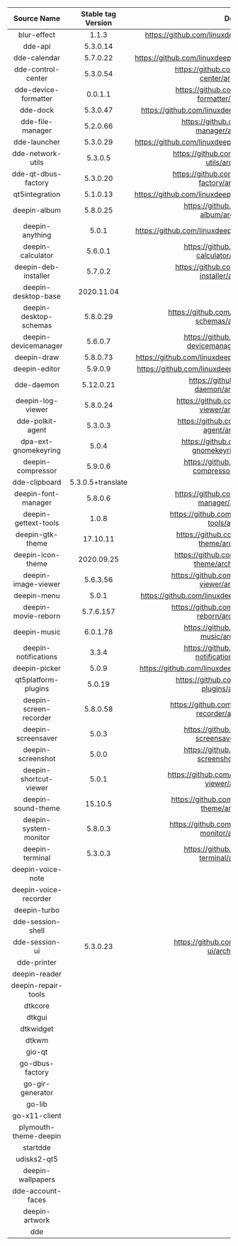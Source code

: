 |      Source Name       | Stable tag Version |                        Download Link                         |
| :--------------------: | :----------------: | :----------------------------------------------------------: |
|      blur-effect       |       1.1.3        | https://github.com/linuxdeepin/blur-effect/archive/1.1.3.tar.gz |
|        dde-api         |      5.3.0.14      |                             None                             |
|      dde-calendar      |      5.7.0.22      | https://github.com/linuxdeepin/dde-calendar/archive/5.7.0.22.tar.gz |
|   dde-control-center   |      5.3.0.54      | https://github.com/linuxdeepin/dde-control-center/archive/5.3.0.54.tar.gz |
|  dde-device-formatter  |      0.0.1.1       | https://github.com/linuxdeepin/dde-device-formatter/archive/0.0.1.1.tar.gz |
|        dde-dock        |      5.3.0.47      | https://github.com/linuxdeepin/dde-dock/archive/5.3.0.47.tar.gz |
|    dde-file-manager    |      5.2.0.66      | https://github.com/linuxdeepin/dde-file-manager/archive/5.2.0.66.tar.gz |
|      dde-launcher      |      5.3.0.29      | https://github.com/linuxdeepin/dde-launcher/archive/5.3.0.29.tar.gz |
|   dde-network-utils    |      5.3.0.5       | https://github.com/linuxdeepin/dde-network-utils/archive/5.3.0.5.tar.gz |
|  dde-qt-dbus-factory   |      5.3.0.20      | https://github.com/linuxdeepin/dde-qt-dbus-factory/archive/5.3.0.20.tar.gz |
|     qt5integration     |      5.1.0.13      | https://github.com/linuxdeepin/qt5integration/archive/5.1.0.13.tar.gz |
|      deepin-album      |      5.8.0.25      | https://github.com/linuxdeepin/deepin-album/archive/5.8.0.25.tar.gz |
|    deepin-anything     |       5.0.1        | https://github.com/linuxdeepin/deepin-anything/archive/5.0.1.tar.gz |
|   deepin-calculator    |      5.6.0.1       | https://github.com/linuxdeepin/deepin-calculator/archive/5.6.0.1.tar.gz |
|  deepin-deb-installer  |      5.7.0.2       | https://github.com/linuxdeepin/deepin-deb-installer/archive/5.7.0.2.tar.gz |
|  deepin-desktop-base   |     2020.11.04     |                             None                             |
| deepin-desktop-schemas |      5.8.0.29      | https://github.com/linuxdeepin/deepin-desktop-schemas/archive/5.8.0.29.tar.gz |
|  deepin-devicemanager  |      5.6.0.7       | https://github.com/linuxdeepin/deepin-devicemanager/archive/5.6.0.7.tar.gz |
|      deepin-draw       |      5.8.0.73      | https://github.com/linuxdeepin/deepin-draw/archive/5.8.0.73.tar.gz |
|     deepin-editor      |      5.9.0.9       | https://github.com/linuxdeepin/deepin-editor/archive/5.9.0.9.tar.gz |
|       dde-daemon       |     5.12.0.21      | https://github.com/linuxdeepin/dde-daemon/archive/5.12.0.21.tar.gz |
|   deepin-log-viewer    |      5.8.0.24      | https://github.com/linuxdeepin/deepin-log-viewer/archive/5.8.0.24.tar.gz |
|    dde-polkit-agent    |      5.3.0.3       | https://github.com/linuxdeepin/dde-polkit-agent/archive/5.3.0.3.tar.gz |
|  dpa-ext-gnomekeyring  |       5.0.4        | https://github.com/linuxdeepin/dpa-ext-gnomekeyring/archive/5.0.4.tar.gz |
|   deepin-compressor    |      5.9.0.6       | https://github.com/linuxdeepin/deepin-compressor/archive/5.9.0.6.tar.gz |
|     dde-clipboard      | 5.3.0.5+translate  |                            No tag                            |
|  deepin-font-manager   |      5.8.0.6       | https://github.com/linuxdeepin/deepin-font-manager/archive/5.8.0.6.tar.gz |
|  deepin-gettext-tools  |       1.0.8        | https://github.com/linuxdeepin/deepin-gettext-tools/archive/1.0.8.tar.gz |
|    deepin-gtk-theme    |      17.10.11      | https://github.com/linuxdeepin/deepin-gtk-theme/archive/17.10.11.tar.gz |
|   deepin-icon-theme    |     2020.09.25     | https://github.com/linuxdeepin/deepin-icon-theme/archive/2020.09.25.tar.gz |
|  deepin-image-viewer   |      5.6.3.56      | https://github.com/linuxdeepin/deepin-image-viewer/archive/5.6.3.56.tar.gz |
|      deepin-menu       |       5.0.1        | https://github.com/linuxdeepin/deepin-menu/archive/5.0.1.tar.gz |
|  deepin-movie-reborn   |     5.7.6.157      | https://github.com/linuxdeepin/deepin-movie-reborn/archive/5.7.6.157.tar.gz |
|      deepin-music      |      6.0.1.78      | https://github.com/linuxdeepin/deepin-music/archive/6.0.1.78.tar.gz |
|  deepin-notifications  |       3.3.4        | https://github.com/linuxdeepin/deepin-notifications/archive/3.3.4.tar.gz |
|     deepin-picker      |       5.0.9        | https://github.com/linuxdeepin/deepin-picker/archive/5.0.9.tar.gz |
|  qt5platform-plugins   |       5.0.19       | https://github.com/linuxdeepin/qt5platform-plugins/archive/5.0.19.tar.gz |
| deepin-screen-recorder |      5.8.0.58      | https://github.com/linuxdeepin/deepin-screen-recorder/archive/5.8.0.58.tar.gz |
|   deepin-screensaver   |       5.0.3        | https://github.com/linuxdeepin/deepin-screensaver/archive/5.0.3.tar.gz |
|   deepin-screenshot    |       5.0.0        | https://github.com/linuxdeepin/deepin-screenshot/archive/5.0.0.tar.gz |
| deepin-shortcut-viewer |       5.0.1        | https://github.com/linuxdeepin/deepin-shortcut-viewer/archive/5.0.3.tar.gz |
|   deepin-sound-theme   |      15.10.5       | https://github.com/linuxdeepin/deepin-sound-theme/archive/15.10.5.tar.gz |
| deepin-system-monitor  |      5.8.0.3       | https://github.com/linuxdeepin/deepin-system-monitor/archive/5.8.0.3.tar.gz |
|    deepin-terminal     |      5.3.0.3       | https://github.com/linuxdeepin/deepin-terminal/archive/5.3.0.3.tar.gz |
|   deepin-voice-note    |                    |                                                              |
| deepin-voice-recorder  |                    |                                                              |
|      deepin-turbo      |                    |                                                              |
|   dde-session-shell    |                    |                                                              |
|   dde-session-ui       |     5.3.0.23       | https://github.com/linuxdeepin/dde-session-ui/archive/5.3.0.23.tar.gz |
|      dde-printer       |                    |                                                              |
|     deepin-reader      |                    |                                                              |
|  deepin-repair-tools   |                    |                                                              |
|        dtkcore         |                    |                                                              |
|         dtkgui         |                    |                                                              |
|       dtkwidget        |                    |                                                              |
|         dtkwm          |                    |                                                              |
|         gio-qt         |                    |                                                              |
|    go-dbus-factory     |                    |                                                              |
|    go-gir-generator    |                    |                                                              |
|         go-lib         |                    |                                                              |
|     go-x11-client      |                    |                                                              |
| plymouth-theme-deepin  |                    |                                                              |
|        startdde        |                    |                                                              |
|      udisks2-qt5       |                    |                                                              |
|   deepin-wallpapers    |                    |                                                              |
|   dde-account-faces    |                    |                                                              |
|     deepin-artwork     |                    |                                                              |
|          dde           |                    |                                                              |


